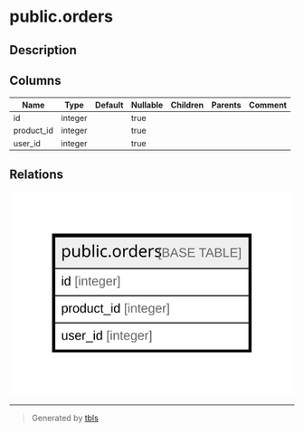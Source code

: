 # public.orders

## Description

## Columns

| Name | Type | Default | Nullable | Children | Parents | Comment |
| ---- | ---- | ------- | -------- | -------- | ------- | ------- |
| id | integer |  | true |  |  |  |
| product_id | integer |  | true |  |  |  |
| user_id | integer |  | true |  |  |  |

## Relations

![er](public.orders.svg)

---

> Generated by [tbls](https://github.com/k1LoW/tbls)

